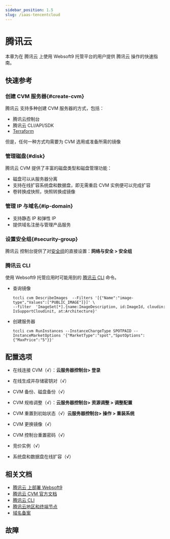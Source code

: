 ```yaml
---
sidebar_position: 1.5
slug: /iaas-tencentcloud
---
```


# 腾讯云

本章为在 腾讯云 上使用 Websoft9 托管平台的用户提供 腾讯云 操作的快速指南。

## 快速参考

### 创建 CVM 服务器{#create-cvm}

腾讯云 支持多种创建 CVM 服务器的方式，包括：

- 腾讯云控制台
- 腾讯云 CLI/API/SDK
- [Terraform](https://cloud.tencent.com/product/iatf)

但是，任何一种方式均需要为 CVM 选用或准备所需的镜像

### 管理磁盘{#disk}

腾讯云 CVM 提供了丰富的磁盘类型和磁盘管理功能：  

- 磁盘可以从服务器分离
- 支持在线扩容系统盘和数据盘，即无需重启 CVM 实例便可以完成扩容
- 卷转换成快照，快照转换成镜像

### 管理 IP 与域名{#ip-domain}

- 支持静态 IP 和弹性 IP
- 提供域名注册与管理产品服务

### 设置安全组{#security-group}

腾讯云 控制台提供了对[安全组](https://cloud.tencent.com/document/product/215)的直接设置：**网络与安全 > 安全组**


### 腾讯云 CLI

使用 Websoft9 托管应用时可能用到的 [腾讯云 CLI](https://console.cloud.tencent.com/api/explorer) 命令。  

- 查询镜像
    ```
    tccli cvm DescribeImages  --Filters '[{"Name":"image-type","Values":["PUBLIC_IMAGE"]}]' \
    --filter  'ImageSet[*].{name:ImageDescription, id:ImageId, cloudin: IsSupportCloudinit, at:Architecture}'
    ```

- 创建服务器

  ```
  tccli cvm RunInstances --InstanceChargeType SPOTPAID --InstanceMarketOptions '{"MarketType":"spot","SpotOptions":{"MaxPrice":"5"}}' 
  ```

## 配置选项

- 在线连接 CVM（√）：**云服务器控制台> 登录**

- 在线生成并存储密钥对（√）

- CVM 备份、磁盘备份（√）

- CVM 规格调整（√）：**云服务器控制台> 资源调整 > 调整配置**

- CVM 重置到初始状态（√）**云服务器控制台> 操作 > 重装系统**

- CVM 更换镜像（√）

- CVM 控制台重置密码（√）

- 竞价实例（√）

- 系统盘和数据盘在线扩容（√）


## 相关文档

- [腾讯云 上部署 Websoft9](./install-tencentcloud)
- [腾讯云 CVM 官方文档](https://cloud.tencent.com/document/product/213)
- [腾讯云 CLI](https://cloud.tencent.com/document/product/440)
- [腾讯云地区和终端节点](https://cloud.tencent.com/document/product/213/6091)
- [域名备案](https://cloud.tencent.com/product/ba)

## 故障